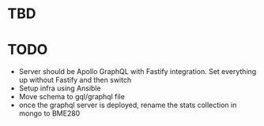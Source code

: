 # TBD

# TODO

- Server should be Apollo GraphQL with Fastify integration. Set everything up without Fastify and then switch
- Setup infra using Ansible
- Move schema to gql/graphql file
- once the graphql server is deployed, rename the stats collection in mongo to BME280
